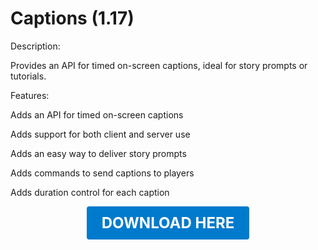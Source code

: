 # Captions (1.17)

Description:

Provides an API for timed on-screen captions, ideal for story prompts or tutorials.

Features:

Adds an API for timed on-screen captions

Adds support for both client and server use

Adds an easy way to deliver story prompts

Adds commands to send captions to players

Adds duration control for each caption

<p align="center"><a href="https://github.com/LiliaFramework/Modules/raw/refs/heads/gh-pages/captions.zip" style="display:inline-block;padding:12px 24px;font-size:1.5rem;font-weight:bold;text-decoration:none;color:#fff;background-color:#007acc;border-radius:4px;">DOWNLOAD HERE</a></p>